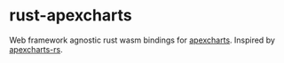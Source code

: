 # rust-apexcharts

Web framework agnostic rust wasm bindings for [apexcharts](https://apexcharts.com/). Inspired by [apexcharts-rs](https://github.com/clementwanjau/apexcharts-rs).
